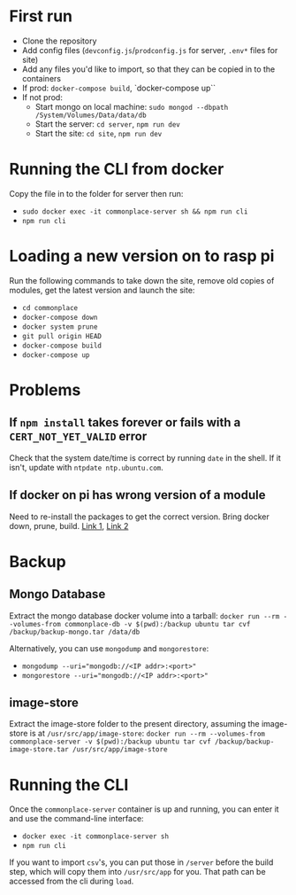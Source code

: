 # First run
- Clone the repository
- Add config files (`devconfig.js`/`prodconfig.js` for server, `.env*` files for site)
- Add any files you'd like to import, so that they can be copied in to the containers
- If prod: `docker-compose build`, `docker-compose up``
- If not prod:
    - Start mongo on local machine: `sudo mongod --dbpath /System/Volumes/Data/data/db`
    - Start the server: `cd server`, `npm run dev`
    - Start the site: `cd site`, `npm run dev`

# Running the CLI from docker
Copy the file in to the folder for server then run:

- `sudo docker exec -it commonplace-server sh && npm run cli`
- `npm run cli`

# Loading a new version on to rasp pi
Run the following commands to take down the site, remove old copies of modules, get the latest version and launch the site:

- `cd commonplace`
- `docker-compose down`
- `docker system prune`
- `git pull origin HEAD`
- `docker-compose build`
- `docker-compose up`

# Problems
## If `npm install` takes forever or fails with a `CERT_NOT_YET_VALID` error
Check that the system date/time is correct by running `date` in the shell. If it isn't, update with `ntpdate ntp.ubuntu.com`.

## If docker on pi has wrong version of a module
Need to re-install the packages to get the correct version. Bring docker down, prune, build. [Link 1](https://www.reddit.com/r/docker/comments/tm3ojb/docker_not_updating_node_modules_with_new/), [Link 2](https://stackoverflow.com/questions/32612650/how-to-get-docker-compose-to-always-re-create-containers-from-fresh-images)

# Backup
## Mongo Database
Extract the mongo database docker volume into a tarball:
`docker run --rm --volumes-from commonplace-db -v $(pwd):/backup ubuntu tar cvf /backup/backup-mongo.tar /data/db`

Alternatively, you can use `mongodump` and `mongorestore`:
- `mongodump --uri="mongodb://<IP addr>:<port>"`
- `mongorestore --uri="mongodb://<IP addr>:<port>"`

## image-store

Extract the image-store folder to the present directory, assuming the image-store is at `/usr/src/app/image-store`:
`docker run --rm --volumes-from commonplace-server -v $(pwd):/backup ubuntu tar cvf /backup/backup-image-store.tar /usr/src/app/image-store`

# Running the CLI
Once the `commonplace-server` container is up and running, you can enter it and use the command-line interface:
- `docker exec -it commonplace-server sh`
- `npm run cli`

If you want to import `csv`'s, you can put those in `/server` before the build step, which will copy them into `/usr/src/app` for you. That path can be accessed from the cli during `load`.
